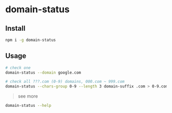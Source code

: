 # domain-status

## Install

```bash
npm i -g domain-status
```

## Usage

```bash
# check one
domain-status --domain google.com

# check all ???.com (0-9) domains, 000.com ~ 999.com
domain-status --chars-group 0-9 --length 3 domain-suffix .com > 0-9.com.log
```

> see more

```bash
domain-status --help
```
